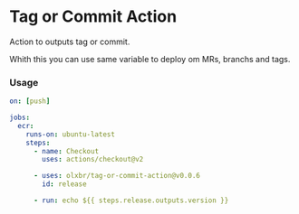 # Tag or Commit Action

Action to outputs tag or commit.

Whith this you can use same variable to deploy om MRs, branchs and tags.

### Usage

```yaml
on: [push]

jobs:
  ecr:
    runs-on: ubuntu-latest
    steps:
      - name: Checkout
        uses: actions/checkout@v2

      - uses: olxbr/tag-or-commit-action@v0.0.6
        id: release

      - run: echo ${{ steps.release.outputs.version }}
```